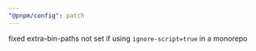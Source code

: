 ```yaml
---
"@pnpm/config": patch
---
```


fixed extra-bin-paths not set if using `ignore-script=true` in a monorepo
